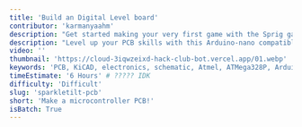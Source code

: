 ```yaml
---
title: 'Build an Digital Level board'
contributor: 'karmanyaahm'
description: "Get started making your very first game with the Sprig game engine, using JavaScript! Sprig is a great tool for both beginners and advanced programmers, and if you make a game, you can get a free DIY handheld console! Follow this four-part series in order, and you'll get to make your very own puzzle game."
description: "Level up your PCB skills with this Arduino-nano compatible digital level. You can use it to measure angles, decorate your room, or do anything you can with an Arduino!"
video: ''
thumbnail: 'https://cloud-3iqwzeixd-hack-club-bot.vercel.app/01.webp'
keywords: 'PCB, KiCAD, electronics, schematic, Atmel, ATMega328P, Arduino, microcontroller, circuit'
timeEstimate: '6 Hours' # ????? IDK
difficulty: 'Difficult'
slug: 'sparkletilt-pcb'
short: 'Make a microcontroller PCB!'
isBatch: True
---
```

